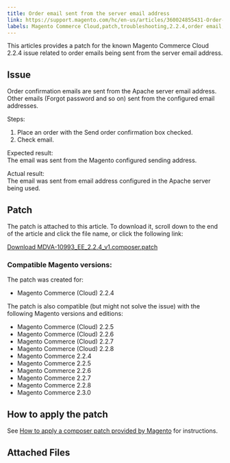 ```yaml
---
title: Order email sent from the server email address
link: https://support.magento.com/hc/en-us/articles/360024855431-Order-email-sent-from-the-server-email-address
labels: Magento Commerce Cloud,patch,troubleshooting,2.2.4,order email,known issues
---
```


This articles provides a patch for the known Magento Commerce Cloud 2.2.4 issue related to order emails being sent from the server email address.

## Issue

Order confirmation emails are sent from the Apache server email address. Other emails (Forgot password and so on) sent from the configured email addresses.

Steps:

1. Place an order with the Send order confirmation box checked.
1. Check email.

Expected result:  
 The email was sent from the Magento configured sending address.

Actual result:  
 The email was sent from email address configured in the Apache server being used.

## Patch

The patch is attached to this article. To download it, scroll down to the end of the article and click the file name, or click the following link:

[Download MDVA-10993\_EE\_2.2.4\_v1.composer.patch](https://support.magento.com/hc/en-us/article_attachments/360023209891/MDVA-10993_EE_2.2.4_v1.composer.patch)

### Compatible Magento versions:

The patch was created for:

* Magento Commerce (Cloud) 2.2.4

The patch is also compatible (but might not solve the issue) with the following Magento versions and editions:

* Magento Commerce (Cloud) 2.2.5
* Magento Commerce (Cloud) 2.2.6
* Magento Commerce (Cloud) 2.2.7
* Magento Commerce (Cloud) 2.2.8
* Magento Commerce 2.2.4
* Magento Commerce 2.2.5
* Magento Commerce 2.2.6
* Magento Commerce 2.2.7
* Magento Commerce 2.2.8
* Magento Commerce 2.3.0

## How to apply the patch

See [How to apply a composer patch provided by Magento](https://support.magento.com/hc/en-us/articles/360028367731) for instructions.

## Attached Files